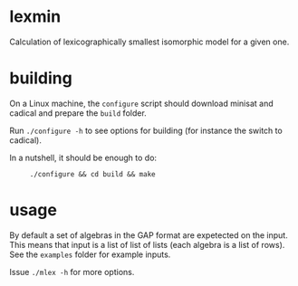 # lexmin

Calculation of lexicographically smallest isomorphic model for a given one.

# building

On a Linux machine, the `configure` script should download minisat and cadical
and prepare the `build` folder.

Run `./configure -h`  to see options for building  (for instance the switch to cadical).

In a nutshell, it should be enough to do:
```
     ./configure && cd build && make
```

# usage

By default a set of algebras in the GAP format are expetected on the input.
This means that input is a list of list of lists (each algebra is a list of
rows). See the `examples` folder for example inputs.

Issue `./mlex -h` for more options.
